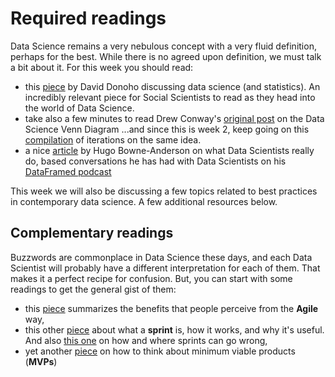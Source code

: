 
# Required readings

Data Science remains a very nebulous concept with a very fluid definition, perhaps for the best. While there is no agreed upon definition, we must talk a bit about it. For this week you should read:

* this
[piece](http://courses.csail.mit.edu/18.337/2015/docs/50YearsDataScience.pdf) by David Donoho discussing data science (and statistics). An incredibly relevant piece for Social Scientists to read as they head into the world of
Data Science.
* take also a few minutes to read Drew Conway's [original post](http://drewconway.com/zia/2013/3/26/the-data-science-venn-diagram) on the Data Science Venn Diagram ...and since this is week 2, keep going on this [compilation](https://www.kdnuggets.com/2016/10/battle-data-science-venn-diagrams.html) of iterations on the same idea.
* a nice [article](https://hbr.org/2018/08/what-data-scientists-really-do-according-to-35-data-scientists) by Hugo Bowne-Anderson on what Data Scientists really do, based conversations he has had with Data Scientists on his [DataFramed podcast](https://soundcloud.com/dataframed)

This week we will also be discussing a few topics related to best practices in contemporary data science. A few additional resources below.

## Complementary readings

Buzzwords are commonplace in Data Science these days, and each Data Scientist will probably have a different interpretation for each of them. That makes it a perfect recipe for confusion. But, you can start with some readings to get the general gist of them:
* this [piece](https://medium.com/agile-in-learning/the-psychology-of-agile-87f92521a5ed) summarizes the benefits that people perceive from the **Agile** way,  
* this other [piece](https://medium.com/@jakek/stop-brainstorming-and-start-sprinting-16180839b43d) about what a **sprint** is, how it works, and why it's useful. And also [this one](https://medium.com/agile-in-learning/from-agile-to-fragile-how-to-unravel-your-team-in-one-sprint-5e60e70a557) on how and where sprints can go wrong,
* yet another [piece](https://hackernoon.com/mvp-paradox-and-what-most-founders-need-to-be-aware-of-3a5f8c3acb76) on how to think about minimum viable products (**MVPs**)
